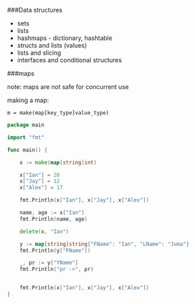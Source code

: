 ###Data structures

- sets
- lists
- hashmaps - dictionary, hashtable
- structs and lists (values)
- lists and slicing
- interfaces and conditional structures


###maps

note: maps are not safe for concurrent use

making a map:

```
m = make(map[key_type]value_type)
```


```go
package main

import "fmt"

func main() {

    x := make(map[string]int)

    x["Ian"] = 20
    x["Jay"] = 12
    x["Alex"] = 17

    fmt.Println(x["Ian"], x["Jay"], x["Alex"])

    name, age := x["Ian"]
    fmt.Println(name, age)

    delete(x, "Ian")

    y := map[string]string{"FName": "Ian", "LName": "Juma"}
    fmt.Println(y["FName"])

    _, pr := y["YName"]
    fmt.Println("pr ->", pr)


    fmt.Println(x["Ian"], x["Jay"], x["Alex"])
}
```
